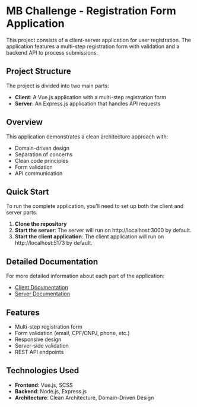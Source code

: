 # MB Challenge - Registration Form Application

This project consists of a client-server application for user registration. The application features a multi-step registration form with validation and a backend API to process submissions.

## Project Structure

The project is divided into two main parts:
- **Client**: A Vue.js application with a multi-step registration form
- **Server**: An Express.js application that handles API requests

## Overview

This application demonstrates a clean architecture approach with:
- Domain-driven design
- Separation of concerns
- Clean code principles
- Form validation
- API communication

## Quick Start

To run the complete application, you'll need to set up both the client and server parts.

1. **Clone the repository**
2. **Start the server**: The server will run on http://localhost:3000 by default.
3. **Start the client application**: The client application will run on http://localhost:5173 by default.

## Detailed Documentation

For more detailed information about each part of the application:
- [Client Documentation](#)
- [Server Documentation](#)

## Features

- Multi-step registration form
- Form validation (email, CPF/CNPJ, phone, etc.)
- Responsive design
- Server-side validation
- REST API endpoints

## Technologies Used

- **Frontend**: Vue.js, SCSS
- **Backend**: Node.js, Express.js
- **Architecture**: Clean Architecture, Domain-Driven Design